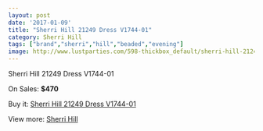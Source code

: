 ```yaml
---
layout: post
date: '2017-01-09'
title: "Sherri Hill 21249 Dress V1744-01"
category: Sherri Hill
tags: ["brand","sherri","hill","beaded","evening"]
image: http://www.lustparties.com/598-thickbox_default/sherri-hill-21249-dress-v1744-01.jpg
---
```

Sherri Hill 21249 Dress V1744-01

On Sales: **$470**
<a href="https://www.lustparties.com/en/sherri-hill/208-sherri-hill-21249-dress-v1744-01.html"><amp-img layout="responsive" width="600" height="600" src="//www.lustparties.com/598-thickbox_default/sherri-hill-21249-dress-v1744-01.jpg" alt="Sherri Hill 21249 Dress V1744-01 0" /></a>
<a href="https://www.lustparties.com/en/sherri-hill/208-sherri-hill-21249-dress-v1744-01.html"><amp-img layout="responsive" width="600" height="600" src="//www.lustparties.com/599-thickbox_default/sherri-hill-21249-dress-v1744-01.jpg" alt="Sherri Hill 21249 Dress V1744-01 1" /></a>
<a href="https://www.lustparties.com/en/sherri-hill/208-sherri-hill-21249-dress-v1744-01.html"><amp-img layout="responsive" width="600" height="600" src="//www.lustparties.com/600-thickbox_default/sherri-hill-21249-dress-v1744-01.jpg" alt="Sherri Hill 21249 Dress V1744-01 2" /></a>

Buy it: [Sherri Hill 21249 Dress V1744-01](https://www.lustparties.com/en/sherri-hill/208-sherri-hill-21249-dress-v1744-01.html "Sherri Hill 21249 Dress V1744-01")

View more: [Sherri Hill](https://www.lustparties.com/en/2-sherri-hill "Sherri Hill")
